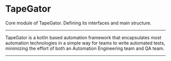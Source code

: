 # TapeGator
Core module of TapeGator. Defining its interfaces and main structure.

---
TapeGator is a kotlin based automation framework that encapsulates most automation technologies in a simple way for teams to write automated tests, minimizing the effort of both an Automation Engineering team and QA team.

---

